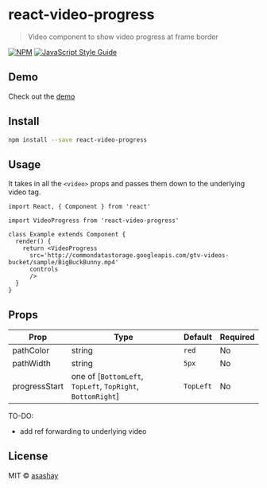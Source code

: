# react-video-progress

> Video component to show video progress at frame border

[![NPM](https://img.shields.io/npm/v/react-video-progress.svg)](https://www.npmjs.com/package/react-video-progress) [![JavaScript Style Guide](https://img.shields.io/badge/code_style-standard-brightgreen.svg)](https://standardjs.com)

## Demo
Check out the [demo](demo/demo.gif)

## Install

```bash
npm install --save react-video-progress
```

## Usage

It takes in all the `<video>` props and passes them down to the underlying video tag.

```tsx
import React, { Component } from 'react'

import VideoProgress from 'react-video-progress'

class Example extends Component {
  render() {
    return <VideoProgress
      src='http://commondatastorage.googleapis.com/gtv-videos-bucket/sample/BigBuckBunny.mp4'
      controls
      />
  }
}
```

## Props
| Prop | Type | Default | Required |
|---|---|---|---|
| pathColor | string | `red` | No |
| pathWidth | string | `5px` | No |
| progressStart | one of [`BottomLeft`, `TopLeft`, `TopRight`, `BottomRight`] | `TopLeft` | No |


TO-DO:
- add ref forwarding to underlying video

## License

MIT © [asashay](https://github.com/asashay)
